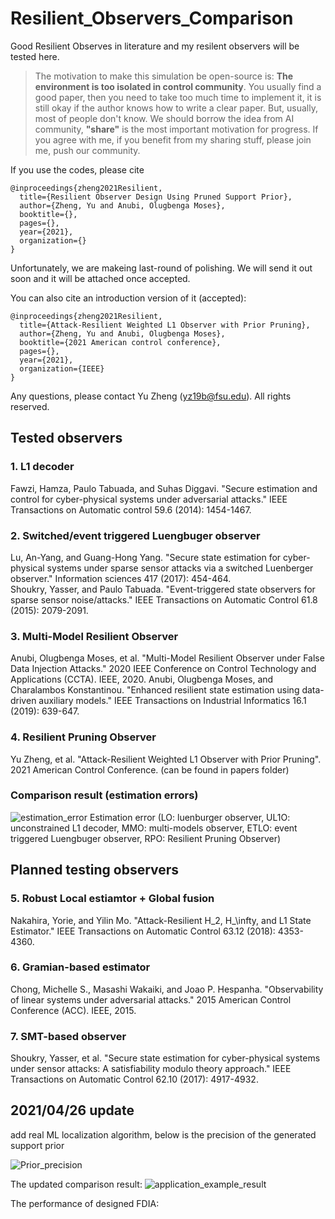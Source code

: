 # Resilient_Observers_Comparison

Good Resilient Observes in literature and my resilent observers will be tested here.


 >The motivation to make this simulation be open-source is: **The environment is too isolated in control community**. 
 You usually find a good paper, then you need to take too much time to implement it, it is still okay if the author knows how to write a clear paper. But, usually, most of people don't know. We should borrow the idea from AI community, **"share"** is the most important motivation for progress. 
 If you agree with me, if you benefit from my sharing stuff, please join me, push our community.

 


If you use the codes, please cite

```
@inproceedings{zheng2021Resilient,
  title={Resilient Observer Design Using Pruned Support Prior},
  author={Zheng, Yu and Anubi, Olugbenga Moses},
  booktitle={},
  pages={},
  year={2021},
  organization={}
}
```

Unfortunately, we are makeing last-round of polishing. We will send it out soon and it will be attached once accepted.

You can also cite an introduction version of it (accepted):
```
@inproceedings{zheng2021Resilient,
  title={Attack-Resilient Weighted L1 Observer with Prior Pruning},
  author={Zheng, Yu and Anubi, Olugbenga Moses},
  booktitle={2021 American control conference},
  pages={},
  year={2021},
  organization={IEEE}
}
```

Any questions, please contact Yu Zheng (yz19b@fsu.edu). All rights reserved.


## Tested observers

### 1. L1 decoder
Fawzi, Hamza, Paulo Tabuada, and Suhas Diggavi. "Secure estimation and control for cyber-physical systems under adversarial attacks." IEEE Transactions on Automatic control 59.6 (2014): 1454-1467.

### 2. Switched/event triggered Luengbuger observer
Lu, An-Yang, and Guang-Hong Yang. "Secure state estimation for cyber-physical systems under sparse sensor attacks via a switched Luenberger observer." Information sciences 417 (2017): 454-464. <br>
Shoukry, Yasser, and Paulo Tabuada. "Event-triggered state observers for sparse sensor noise/attacks." IEEE Transactions on Automatic Control 61.8 (2015): 2079-2091.

### 3. Multi-Model Resilient Observer
Anubi, Olugbenga Moses, et al. "Multi-Model Resilient Observer under False Data Injection Attacks." 2020 IEEE Conference on Control Technology and Applications (CCTA). IEEE, 2020.
Anubi, Olugbenga Moses, and Charalambos Konstantinou. "Enhanced resilient state estimation using data-driven auxiliary models." IEEE Transactions on Industrial Informatics 16.1 (2019): 639-647.

### 4. Resilient Pruning Observer
Yu Zheng, et al. "Attack-Resilient Weighted L1 Observer with Prior Pruning". 2021 American Control Conference. (can be found in papers folder)

### Comparison result (estimation errors)
![estimation_error](https://user-images.githubusercontent.com/36635562/109057815-39254e80-76b0-11eb-964d-edce72b865de.png) Estimation error (LO: luenburger observer, UL1O: unconstrained L1 decoder, MMO: multi-models observer, ETLO: event triggered Luengbuger observer, RPO: Resilient Pruning Observer)


## Planned testing observers

### 5. Robust Local estiamtor + Global fusion
Nakahira, Yorie, and Yilin Mo. "Attack-Resilient H_2, H_\infty, and L1 State Estimator." IEEE Transactions on Automatic Control 63.12 (2018): 4353-4360.

### 6. Gramian-based estimator
Chong, Michelle S., Masashi Wakaiki, and Joao P. Hespanha. "Observability of linear systems under adversarial attacks." 2015 American Control Conference (ACC). IEEE, 2015.

### 7. SMT-based observer 
Shoukry, Yasser, et al. "Secure state estimation for cyber-physical systems under sensor attacks: A satisfiability modulo theory approach." IEEE Transactions on Automatic Control 62.10 (2017): 4917-4932.

## 2021/04/26 update
add real ML localization algorithm, below is the precision of the generated support prior

![Prior_precision](https://user-images.githubusercontent.com/36635562/116096584-6aea6f80-a677-11eb-9a5b-8c29c95f26ca.png)

The updated comparison result:
![application_example_result](https://user-images.githubusercontent.com/36635562/116096724-848bb700-a677-11eb-9bf8-2c4711542b0e.png)

The performance of designed FDIA:


